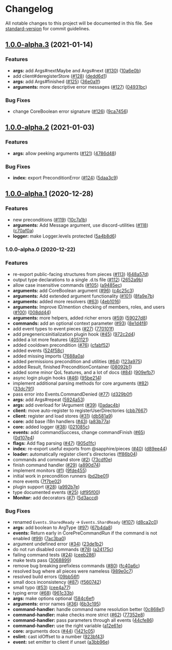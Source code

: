 # Changelog

All notable changes to this project will be documented in this file. See [standard-version](https://github.com/conventional-changelog/standard-version) for commit guidelines.

## [1.0.0-alpha.3](https://github.com/sapphire-project/framework/compare/v1.0.0-alpha.2...v1.0.0-alpha.3) (2021-01-14)

### Features

-   **args:** add Args#nextMaybe and Args#next ([#130](https://github.com/sapphire-project/framework/issues/130)) ([10a6e0b](https://github.com/sapphire-project/framework/commit/10a6e0b36f72353ea3b25a89fa16fb001711e225))
-   add client#deregisterStore ([#128](https://github.com/sapphire-project/framework/issues/128)) ([dedd6d1](https://github.com/sapphire-project/framework/commit/dedd6d1149ab58f35e1dede88c67eefacfd070c7))
-   **args:** add Args#finished ([#125](https://github.com/sapphire-project/framework/issues/125)) ([36e0a1f](https://github.com/sapphire-project/framework/commit/36e0a1f11ae75bb4709f469ac12d18b74d853aac))
-   **arguments:** more descriptive error messages ([#127](https://github.com/sapphire-project/framework/issues/127)) ([04931bc](https://github.com/sapphire-project/framework/commit/04931bcc3216d68242338c026cd54b10fd53878d))

### Bug Fixes

-   change CoreBoolean error signature ([#126](https://github.com/sapphire-project/framework/issues/126)) ([9ca7456](https://github.com/sapphire-project/framework/commit/9ca74564fe4fa3ecf9bcac72b30398b11bb6d029))

## [1.0.0-alpha.2](https://github.com/sapphire-project/framework/compare/v1.0.0-alpha.1...v1.0.0-alpha.2) (2021-01-03)

### Features

-   **args:** allow peeking arguments ([#121](https://github.com/sapphire-project/framework/issues/121)) ([4786d48](https://github.com/sapphire-project/framework/commit/4786d48e5ddabf292fca3a09dfc55f685087368a))

### Bug Fixes

-   **index:** export PreconditionError ([#124](https://github.com/sapphire-project/framework/issues/124)) ([5daa3c9](https://github.com/sapphire-project/framework/commit/5daa3c965960710c7e088e8245e5e1d9875d34eb))

## [1.0.0-alpha.1](https://github.com/sapphire-project/framework/compare/v1.0.0-alpha.0...v1.0.0-alpha.1) (2020-12-28)

### Features

-   new preconditions ([#119](https://github.com/sapphire-project/framework/issues/119)) ([10c7a1b](https://github.com/sapphire-project/framework/commit/10c7a1b1a83838c89ac6d858cdc3a507ad1ab32a))
-   **arguments:** Add Message argument, use discord-utilities ([#118](https://github.com/sapphire-project/framework/issues/118)) ([c70af0a](https://github.com/sapphire-project/framework/commit/c70af0ab0fc241691b88da9bc7b8bcc6c97efa28))
-   **logger:** make Logger.levels protected ([5a4b8d6](https://github.com/sapphire-project/framework/commit/5a4b8d6e5c86f7f2c5153730d4565654c54a59c0))

### 1.0.0-alpha.0 (2020-12-22)

### Features

-   re-export public-facing structures from pieces ([#113](https://github.com/sapphire-project/framework/issues/113)) ([648a57d](https://github.com/sapphire-project/framework/commit/648a57dd1e9b5ca7494a28378c759141613ea1ee))
-   output type declarations to a single .d.ts file ([#112](https://github.com/sapphire-project/framework/issues/112)) ([2652a9b](https://github.com/sapphire-project/framework/commit/2652a9be2077dee456cdc0241977473e887c5a11))
-   allow case insensitive commands ([#105](https://github.com/sapphire-project/framework/issues/105)) ([a9485ec](https://github.com/sapphire-project/framework/commit/a9485ec6514c96ac54e700a6a990608915959e79))
-   **arguments:** add CoreBoolean argument ([#96](https://github.com/sapphire-project/framework/issues/96)) ([c4c25c3](https://github.com/sapphire-project/framework/commit/c4c25c3ac6817ec35004570005b8f120911a68a6))
-   **arguments:** Add extended argument functionality ([#101](https://github.com/sapphire-project/framework/issues/101)) ([8fa9e7b](https://github.com/sapphire-project/framework/commit/8fa9e7bd794409be14acfd0ac6b1466858ca628d))
-   **arguments:** added more resolvers ([#63](https://github.com/sapphire-project/framework/issues/63)) ([4eb1016](https://github.com/sapphire-project/framework/commit/4eb1016064f29f2f55c7c6f51cf2e482a521200c))
-   **arguments:** Improve ID/mention checking of members, roles, and users ([#100](https://github.com/sapphire-project/framework/issues/100)) ([008dd44](https://github.com/sapphire-project/framework/commit/008dd44172c7b93265a7866daeaabd991e59b309))
-   **arguments:** more helpers, added richer errors ([#59](https://github.com/sapphire-project/framework/issues/59)) ([59027d8](https://github.com/sapphire-project/framework/commit/59027d8955c7c89a4606df037362231621a10ef7))
-   **commands:** add an optional context parameter ([#93](https://github.com/sapphire-project/framework/issues/93)) ([8e1d4f8](https://github.com/sapphire-project/framework/commit/8e1d4f8ea2534135faeffb131e67d55177cc4bbf))
-   add event types to event pieces ([#27](https://github.com/sapphire-project/framework/issues/27)) ([770101f](https://github.com/sapphire-project/framework/commit/770101f8284b045e72de49998249509ab0b83d1a))
-   add pregenericsinitialization plugin hook ([#45](https://github.com/sapphire-project/framework/issues/45)) ([972c2d4](https://github.com/sapphire-project/framework/commit/972c2d46a24ae0c22a82f3fd17a7220f5330d6c5))
-   added a lot more features ([4051121](https://github.com/sapphire-project/framework/commit/40511217dec2bf9f31dd5c05489eb8aca0e273e9))
-   added cooldown precondition ([#76](https://github.com/sapphire-project/framework/issues/76)) ([cfabf52](https://github.com/sapphire-project/framework/commit/cfabf524a0bcfdec020d9d0e5775b44b6744c866))
-   added events ([524f58c](https://github.com/sapphire-project/framework/commit/524f58cb291580fc812d67011c516d396e4a5ac4))
-   added missing imports ([7688a0a](https://github.com/sapphire-project/framework/commit/7688a0ae5422bdd5f32e9b068ad7636ab443adee))
-   added permissions precondition and utilities ([#64](https://github.com/sapphire-project/framework/issues/64)) ([123a975](https://github.com/sapphire-project/framework/commit/123a9757e7c39d5c1ed83bf8a739d79b0a1e8118))
-   added Result, finished PreconditionContainer ([08092b1](https://github.com/sapphire-project/framework/commit/08092b196f63fd4eb7233c8763fe7aad1b301c1c))
-   added some minor QoL features, and a lot of docs ([#84](https://github.com/sapphire-project/framework/issues/84)) ([909efb7](https://github.com/sapphire-project/framework/commit/909efb77b6cec8fb2aeb868c435eb9ef4e4e3fff))
-   async login plugin hooks ([#46](https://github.com/sapphire-project/framework/issues/46)) ([95be214](https://github.com/sapphire-project/framework/commit/95be214d4932cfca53948803398e4ba144a6fed0))
-   implement additional parsing methods for core arguments ([#82](https://github.com/sapphire-project/framework/issues/82)) ([33dc791](https://github.com/sapphire-project/framework/commit/33dc791e2b948d2bea1fb4574dfeb87577b7d990))
-   pass error into Events.CommandDenied ([#77](https://github.com/sapphire-project/framework/issues/77)) ([d329b0f](https://github.com/sapphire-project/framework/commit/d329b0f4f3e41a6050408a32899a98c4a49bd0bd))
-   **args:** add Args#repeat ([5924a53](https://github.com/sapphire-project/framework/commit/5924a53edeb1daea3046c8198e7798dc8932402c))
-   **args:** add overload for IArgument ([#39](https://github.com/sapphire-project/framework/issues/39)) ([0adac4b](https://github.com/sapphire-project/framework/commit/0adac4bab425fb09e5c82bb177e5fc1f0819bf4b))
-   **client:** move auto-register to registerUserDirectories ([cbb7667](https://github.com/sapphire-project/framework/commit/cbb7667f14cc595cd1cfc4de92f65074cdc77df6))
-   **client:** register and load stores ([#31](https://github.com/sapphire-project/framework/issues/31)) ([db581a9](https://github.com/sapphire-project/framework/commit/db581a9bf2e140893da8ca3b09e8849bd35d6980))
-   **core:** add base i18n handlers ([#43](https://github.com/sapphire-project/framework/issues/43)) ([a83b77a](https://github.com/sapphire-project/framework/commit/a83b77a54211ff9594384bd3b0afa1014f530ffa))
-   **core:** added logger ([#38](https://github.com/sapphire-project/framework/issues/38)) ([021085c](https://github.com/sapphire-project/framework/commit/021085c58c4138f843fd51bde3b29764fd77d5f3))
-   **events:** add commandSuccess, change commandFinish ([#65](https://github.com/sapphire-project/framework/issues/65)) ([0d107e4](https://github.com/sapphire-project/framework/commit/0d107e4a49c4073db1fc90b808db169eb0860cc9))
-   **flags:** Add flag parsing ([#47](https://github.com/sapphire-project/framework/issues/47)) ([905d1fc](https://github.com/sapphire-project/framework/commit/905d1fc650bebf203b85ddf70f3d1467a2672ffd))
-   **index:** re-export useful exports from @sapphire/pieces ([#40](https://github.com/sapphire-project/framework/issues/40)) ([d89ee44](https://github.com/sapphire-project/framework/commit/d89ee445373420531f950978a5e786c9a02c786e))
-   **loader:** automatically register client's directories ([ff86b04](https://github.com/sapphire-project/framework/commit/ff86b0484f79d605295bd96ce0b1c28a147a10ed))
-   commands and command store ([#2](https://github.com/sapphire-project/framework/issues/2)) ([73cdf0e](https://github.com/sapphire-project/framework/commit/73cdf0e9dfc89c1135cfd47405abc93c0a955b95))
-   finish command handler ([#29](https://github.com/sapphire-project/framework/issues/29)) ([a890d74](https://github.com/sapphire-project/framework/commit/a890d74dd0b726454a56d5586265e3d708c9b419))
-   implement monitors ([#1](https://github.com/sapphire-project/framework/issues/1)) ([9fde455](https://github.com/sapphire-project/framework/commit/9fde45586fc96dfd3e8a2d6f5b88527a356978c7))
-   initial work in precondition runners ([bd2be01](https://github.com/sapphire-project/framework/commit/bd2be01b0709c84f7c6b3010e2ae8e80bc623903))
-   more events ([7f7be02](https://github.com/sapphire-project/framework/commit/7f7be02bbcb3cdb894c7777525450f58933c7205))
-   plugin support ([#28](https://github.com/sapphire-project/framework/issues/28)) ([a992b7e](https://github.com/sapphire-project/framework/commit/a992b7eea17b27c92e39cd10b20d406cc283c3be))
-   type documented events ([#25](https://github.com/sapphire-project/framework/issues/25)) ([df95f00](https://github.com/sapphire-project/framework/commit/df95f003420c33f8b78729864d31eee6cc8e527a))
-   **Monitor:** add decorators ([#7](https://github.com/sapphire-project/framework/issues/7)) ([5d3accd](https://github.com/sapphire-project/framework/commit/5d3accd04ef60bcb3f6b48f7507e7ff42ae043fd))

### Bug Fixes

-   renamed `Events.SharedReady` -> `Events.ShardReady` ([#107](https://github.com/sapphire-project/framework/issues/107)) ([d8ca2c0](https://github.com/sapphire-project/framework/commit/d8ca2c0dbf754e66b661b33efb4496765a30003e))
-   **args:** add boolean to ArgType ([#97](https://github.com/sapphire-project/framework/issues/97)) ([67b4da8](https://github.com/sapphire-project/framework/commit/67b4da856a2d12aae5e9902e2d0669c66ac9289a))
-   **events:** Return early in CorePreCommandRun if the command is not enabled ([#99](https://github.com/sapphire-project/framework/issues/99)) ([7ac3ba0](https://github.com/sapphire-project/framework/commit/7ac3ba06ef1a5d1723f5b74abd583c4eb1d63237))
-   argument undefined error ([#34](https://github.com/sapphire-project/framework/issues/34)) ([23de1b2](https://github.com/sapphire-project/framework/commit/23de1b24d81fb6468f4d9662d0064abc53a08747))
-   do not run disabled commands ([#78](https://github.com/sapphire-project/framework/issues/78)) ([a24175c](https://github.com/sapphire-project/framework/commit/a24175ca138fa552fb5a250389e83a5206c4db34))
-   failing command tests ([#24](https://github.com/sapphire-project/framework/issues/24)) ([ceeb286](https://github.com/sapphire-project/framework/commit/ceeb286ec2f0abcc68733f84ec421ca45522af88))
-   make tests pass ([3068899](https://github.com/sapphire-project/framework/commit/3068899deb13fed3a12311a1eeb91b6a10d97615))
-   remove bug breaking prefixless commands ([#80](https://github.com/sapphire-project/framework/issues/80)) ([fc40a6c](https://github.com/sapphire-project/framework/commit/fc40a6c87ce823f1f360ae199f919cc2e1af0eb7))
-   resolved bug where all pieces were nameless ([989e0c7](https://github.com/sapphire-project/framework/commit/989e0c781e7ced5fc27a6dd59b5980dfc2271ccf))
-   resolved build errors ([09bb56f](https://github.com/sapphire-project/framework/commit/09bb56f3eb088fcd6bf23f25db221e8f978190ab))
-   small docs inconsistency ([#87](https://github.com/sapphire-project/framework/issues/87)) ([f560742](https://github.com/sapphire-project/framework/commit/f56074209b8e4164b8dd831bff9cc14f8ca19ae2))
-   small typo ([#53](https://github.com/sapphire-project/framework/issues/53)) ([cee4a77](https://github.com/sapphire-project/framework/commit/cee4a77401afe8ebe16110e284637feb53c9b44e))
-   typing error ([#68](https://github.com/sapphire-project/framework/issues/68)) ([961c33b](https://github.com/sapphire-project/framework/commit/961c33b5269fbc6f8563196d4bc6fb226889e315))
-   **args:** make options optional ([584c6ef](https://github.com/sapphire-project/framework/commit/584c6ef3a9159c384805723b81ea61bbe659b3e3))
-   **arguments:** error names ([#36](https://github.com/sapphire-project/framework/issues/36)) ([6b3c195](https://github.com/sapphire-project/framework/commit/6b3c195070db58ff21420affe2bdf15c3ec0cc64))
-   **command-handler:** handle command name resolution better ([0c868e1](https://github.com/sapphire-project/framework/commit/0c868e1f4fc32df7e20333096ba125e473b6e7ef))
-   **command-handler:** make checks more strict ([#62](https://github.com/sapphire-project/framework/issues/62)) ([77352e8](https://github.com/sapphire-project/framework/commit/77352e8535c7424bb0fccb90a82e6d3895664f9c))
-   **command-handler:** pass parameters through all events ([44cfe86](https://github.com/sapphire-project/framework/commit/44cfe86c2b06106a8f51750afafd2ff7d6e7849a))
-   **command-handler:** use the right variable ([a12e61e](https://github.com/sapphire-project/framework/commit/a12e61ef04b93f88378788bbfaf3013062d6d449))
-   **core:** arguments docs ([#44](https://github.com/sapphire-project/framework/issues/44)) ([1421c05](https://github.com/sapphire-project/framework/commit/1421c056dc4845f8ed57a893acc0085453b76e0d))
-   **eslint:** cast idOffset to a number ([923bf43](https://github.com/sapphire-project/framework/commit/923bf43f47ea15e1da4f8b507c9bda1dce9d06ff))
-   **event:** set emitter to client if unset ([a3bb96e](https://github.com/sapphire-project/framework/commit/a3bb96eac5df335958f5d068754e2e703aba96a2))

